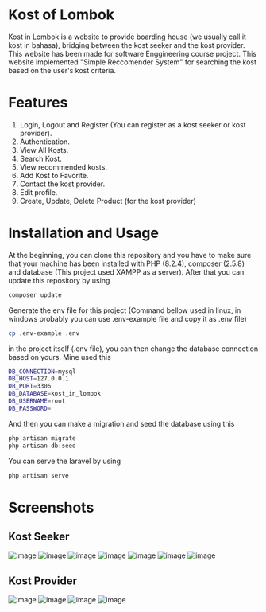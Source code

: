 # Kost of Lombok
Kost in Lombok is a website to provide boarding house (we usually call it kost in bahasa), bridging between the kost seeker and the kost provider. This website has been made for software Enggineering course project. This website implemented "Simple Reccomender System" for searching the kost based on the user's kost criteria.

# Features
1. Login, Logout and Register (You can register as a kost seeker or kost provider).
2. Authentication.
3. View All Kosts.
4. Search Kost.
5. View recommended kosts.
6. Add Kost to Favorite.
7. Contact the kost provider.
8. Edit profile.
9. Create, Update, Delete Product (for the kost provider)

# Installation and Usage
At the beginning, you can clone this repository and you have to make sure that your machine has been installed with PHP (8.2.4), composer (2.5.8) and database (This project used XAMPP as a server). After that you can update this repository by using
```bash
composer update
```
Generate the env file for this project (Command bellow used in linux, in windows probably you can use .env-example file and copy it as .env file)

```bash
cp .env-example .env
```

in the project itself (.env file), you can then change the database connection based on yours. Mine used this
```bash
DB_CONNECTION=mysql
DB_HOST=127.0.0.1
DB_PORT=3306
DB_DATABASE=kost_in_lombok
DB_USERNAME=root
DB_PASSWORD=
```
And then you can make a migration and seed the database using this
```bash
php artisan migrate
php artisan db:seed
```

You can serve the laravel by using
```bash
php artisan serve
```

# Screenshots
## Kost Seeker
![image](https://github.com/ismarapw/kost-in-lombok/assets/76652264/fe682efb-4139-4126-bf51-90916fc5d4de)
![image](https://github.com/ismarapw/kost-in-lombok/assets/76652264/cb9354d2-c84d-4e39-b01d-b94f2680010b)
![image](https://github.com/ismarapw/kost-in-lombok/assets/76652264/9feae726-9de0-4c29-b81f-edc37c023487)
![image](https://github.com/ismarapw/kost-in-lombok/assets/76652264/d2507792-699d-47fa-81bf-4f685044d731)
![image](https://github.com/ismarapw/kost-in-lombok/assets/76652264/d6024996-fa9e-415c-8399-a67e9a497dde)
![image](https://github.com/ismarapw/kost-in-lombok/assets/76652264/d2808f2d-ec2e-4909-b18f-33681a81657f)
![image](https://github.com/ismarapw/kost-in-lombok/assets/76652264/2eb1a671-a455-4fa2-9e0a-532bea7cf406)

## Kost Provider
![image](https://github.com/ismarapw/kost-in-lombok/assets/76652264/3302446b-282c-456f-8e7c-3a79b65bb58a)
![image](https://github.com/ismarapw/kost-in-lombok/assets/76652264/09a0c5c9-295a-4383-b763-7bf903d0eb1d)
![image](https://github.com/ismarapw/kost-in-lombok/assets/76652264/5800da62-6526-424c-8884-a49a0331216f)
![image](https://github.com/ismarapw/kost-in-lombok/assets/76652264/43702b3b-7b1f-4ca8-afdf-230d4c744643)



